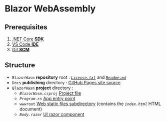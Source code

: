 # Blazor WebAssembly

## Prerequisites
1. [.NET Core **SDK**](https://dotnet.microsoft.com/download)
2. [VS Code **IDE**](https://code.visualstudio.com/download)
3. [Git **SCM**](https://git-scm.com/downloads)

## Structure
- `BlazorWasm` **repository** root : [*`License.txt`*](https://help.github.com/en/github/creating-cloning-and-archiving-repositories/licensing-a-repository) and [*`Readme.md`*](https://help.github.com/en/github/creating-cloning-and-archiving-repositories/about-readmes)
- `Docs` **publishing** directory : [GitHub Pages site source](https://help.github.com/en/github/working-with-github-pages/configuring-a-publishing-source-for-your-github-pages-site#choosing-a-publishing-source)
- `BlazorWasm` **project** directory :
  - *`BlazorWasm.csproj`* [Project file](https://docs.microsoft.com/en-us/dotnet/architecture/blazor-for-web-forms-developers/project-structure#project-file)
  - *`Program.cs`* [App entry point](https://docs.microsoft.com/en-us/dotnet/architecture/blazor-for-web-forms-developers/project-structure#entry-point)
  - `wwwroot` [Web static files subdirectory](https://docs.microsoft.com/en-us/dotnet/architecture/blazor-for-web-forms-developers/project-structure#static-files) (contains the *`index.html`* HTML document)
  - *`Body.razor`* [UI razor component](https://docs.microsoft.com/en-us/dotnet/architecture/blazor-for-web-forms-developers/project-structure#razor-components)
